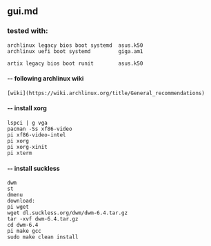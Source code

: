 ## gui.md

### tested with:
    
    archlinux legacy bios boot systemd  asus.k50
    archlinux uefi boot systemd         giga.am1

    artix legacy bios boot runit        asus.k50



#### -- following archlinux wiki

    [wiki](https://wiki.archlinux.org/title/General_recommendations)



#### -- install xorg

    lspci | g vga
    pacman -Ss xf86-video
    pi xf86-video-intel
    pi xorg
    pi xorg-xinit
    pi xterm



#### -- install suckless

    dwm
    st
    dmenu
    download:
    pi wget
    wget dl.suckless.org/dwm/dwm-6.4.tar.gz
    tar -xvf dwm-6.4.tar.gz
    cd dwm-6.4
    pi make gcc
    sudo make clean install




